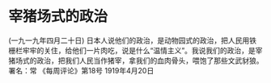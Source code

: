 # 宰猪场式的政治
(一九一九年四月二十日)
日本人说他们的政治，是动物园式的政治，把人民用铁栅栏牢牢的关住，给他们一片肉吃，说是什么“温情主义”。我说我们的政治，是宰猪场式的政治，把我们人民当作猪宰，拿我们的血肉骨头，喂饱了那些文武豺狼。
署名：常
《每周评论》第18号
1919年4月20日

